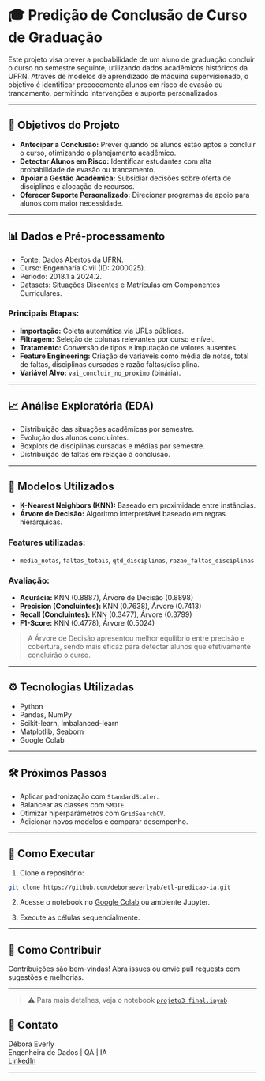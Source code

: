 
# 🎓 Predição de Conclusão de Curso de Graduação

Este projeto visa prever a probabilidade de um aluno de graduação concluir o curso no semestre seguinte, utilizando dados acadêmicos históricos da UFRN. Através de modelos de aprendizado de máquina supervisionado, o objetivo é identificar precocemente alunos em risco de evasão ou trancamento, permitindo intervenções e suporte personalizados.

---

## 🎯 Objetivos do Projeto

- **Antecipar a Conclusão:** Prever quando os alunos estão aptos a concluir o curso, otimizando o planejamento acadêmico.
- **Detectar Alunos em Risco:** Identificar estudantes com alta probabilidade de evasão ou trancamento.
- **Apoiar a Gestão Acadêmica:** Subsidiar decisões sobre oferta de disciplinas e alocação de recursos.
- **Oferecer Suporte Personalizado:** Direcionar programas de apoio para alunos com maior necessidade.

---

## 📊 Dados e Pré-processamento

- Fonte: Dados Abertos da UFRN.
- Curso: Engenharia Civil (ID: 2000025).
- Período: 2018.1 a 2024.2.
- Datasets: Situações Discentes e Matrículas em Componentes Curriculares.

### Principais Etapas:

- **Importação:** Coleta automática via URLs públicas.
- **Filtragem:** Seleção de colunas relevantes por curso e nível.
- **Tratamento:** Conversão de tipos e imputação de valores ausentes.
- **Feature Engineering:** Criação de variáveis como média de notas, total de faltas, disciplinas cursadas e razão faltas/disciplina.
- **Variável Alvo:** `vai_concluir_no_proximo` (binária).

---

## 📈 Análise Exploratória (EDA)

- Distribuição das situações acadêmicas por semestre.
- Evolução dos alunos concluintes.
- Boxplots de disciplinas cursadas e médias por semestre.
- Distribuição de faltas em relação à conclusão.

---

## 🤖 Modelos Utilizados

- **K-Nearest Neighbors (KNN):** Baseado em proximidade entre instâncias.
- **Árvore de Decisão:** Algoritmo interpretável baseado em regras hierárquicas.

### Features utilizadas:

- `media_notas`, `faltas_totais`, `qtd_disciplinas`, `razao_faltas_disciplinas`

### Avaliação:

- **Acurácia:** KNN (0.8887), Árvore de Decisão (0.8898)
- **Precision (Concluintes):** KNN (0.7638), Árvore (0.7413)
- **Recall (Concluintes):** KNN (0.3477), Árvore (0.3799)
- **F1-Score:** KNN (0.4778), Árvore (0.5024)

> A Árvore de Decisão apresentou melhor equilíbrio entre precisão e cobertura, sendo mais eficaz para detectar alunos que efetivamente concluirão o curso.

---

## ⚙️ Tecnologias Utilizadas

- Python
- Pandas, NumPy
- Scikit-learn, Imbalanced-learn
- Matplotlib, Seaborn
- Google Colab

---

## 🛠️ Próximos Passos

- Aplicar padronização com `StandardScaler`.
- Balancear as classes com `SMOTE`.
- Otimizar hiperparâmetros com `GridSearchCV`.
- Adicionar novos modelos e comparar desempenho.

---

## 🚀 Como Executar

1. Clone o repositório:
```bash
git clone https://github.com/deboraeverlyab/etl-predicao-ia.git
```

2. Acesse o notebook no [Google Colab](https://colab.research.google.com/) ou ambiente Jupyter.

3. Execute as células sequencialmente.

---

## 🤝 Como Contribuir

Contribuições são bem-vindas! Abra issues ou envie pull requests com sugestões e melhorias.

---

> ⚠️ Para mais detalhes, veja o notebook [`projeto3_final.ipynb`](./projeto3_final.ipynb)


## 📧 Contato

Débora Everly  
Engenheira de Dados | QA | IA  
[LinkedIn](https://www.linkedin.com/in/debora-everly/)



---
